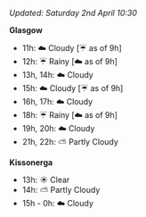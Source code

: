 *Updated: Saturday 2nd April 10:30*

**Glasgow**

* 11h: :cloud: Cloudy [:umbrella: as of 9h]
* 12h: :umbrella: Rainy [:cloud: as of 9h]
* 13h, 14h: :cloud: Cloudy
* 15h: :cloud: Cloudy [:umbrella: as of 9h]
* 16h, 17h: :cloud: Cloudy
* 18h: :umbrella: Rainy [:cloud: as of 9h]
* 19h, 20h: :cloud: Cloudy
* 21h, 22h: :partly_sunny: Partly Cloudy

**Kissonerga**

* 13h: :sunny: Clear
* 14h: :partly_sunny: Partly Cloudy
* 15h - 0h: :cloud: Cloudy
